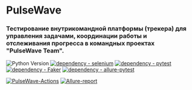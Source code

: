 # PulseWave
### Тестирование внутрикомандной платформы (трекера) для управления задачами, координации работы и отслеживания прогресса в командных проектах "PulseWave Team".
![Python Version](https://img.shields.io/badge/python-3.11-blue)
[![dependency - selenium](https://img.shields.io/badge/dependency-selenium-blue?logo=selenium&logoColor=white)](https://pypi.org/project/selenium)
[![dependency - pytest](https://img.shields.io/badge/dependency-pytest-blue?logo=pytest&logoColor=white)](https://pypi.org/project/pytest)
[![dependency - Faker](https://img.shields.io/badge/dependency-Faker-blue)](https://pypi.org/project/Faker)
[![dependency - allure-pytest](https://img.shields.io/badge/dependency-allure--pytest-blue?logo=qameta&logoColor=white)](https://pypi.org/project/allure-pytest)


[![PulseWave-Actions](https://github.com/Nat754/PulseWave/actions/workflows/pulsewave.yml/badge.svg)](https://github.com/Nat754/PulseWave/actions/workflows/pulsewave.yml)
[![Allure-report](https://img.shields.io/badge/Allure%20Report-deployed-green)](https://nat754.github.io/PulseWave/)
